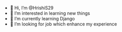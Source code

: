 - 👋 Hi, I’m @HrishiS29
- 👀 I’m interested in learning new things
- 🌱 I’m currently learning Django
- 💞️ I’m looking for job which enhance my experience
<!---
HrishiS29/HrishiS29 is a ✨ special ✨ repository because its `README.md` (this file) appears on your GitHub profile.
You can click the Preview link to take a look at your changes.
--->

